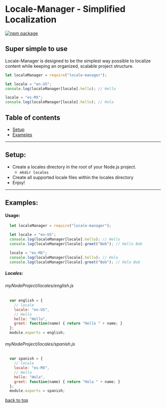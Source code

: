 
# Locale-Manager - Simplified Localization

[![npm package](https://nodei.co/npm/locale-manager.png?downloads=true&downloadRank=true&stars=true)](https://www.npmjs.com/package/locale-manager)

## Super simple to use

Locale-Manager is designed to be the simplest way possible to localize content while keeping an organized, scalable project structure.

```js
let localeManager = require("locale-manager");

let locale = "en-US";
console.log(localeManager[locale].hello); // Hello

locale = "es-MX";
console.log(localeManager[locale].hello); // Hola
```


## Table of contents

- [Setup](#setup)
- [Examples](#examples)

---

## Setup:
- Create a locales directory in the root of your Node.js project.
  - ```mkdir locales```
- Create all supported locale files within the locales directory
- Enjoy!

---

## Examples:
#### Usage:
```js
  let localeManager = require("locale-manager");

  let locale = "en-US";
  console.log(localeManager[locale].hello); // Hello
  console.log(localeManager[locale].greet("Bob"); // Hello Bob

  locale = "es-MX";
  console.log(localeManager[locale].hello); // Hola
  console.log(localeManager[locale].greet("Bob"); // Hola Bob
```

##### Locales:
###### myNodeProject/locales/english.js
```js
  var english = {
    // locale
    locale: "en-US",
    // Hello
    hello: "Hello",
    greet: function(name) { return "Hello " + name; }
  };
  module.exports = english;
```

###### myNodeProject/locales/spanish.js
```js
  var spanish = {
    // locale
    locale: "es-MX",
    // Hello
    hello: "Hola",
    greet: function(name) { return "Hola " + name; }
  };
  module.exports = spanish;
```

[back to top](#table-of-contents)